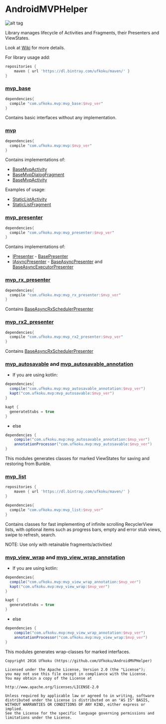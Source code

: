 # AndroidMVPHelper

![alt tag](https://img.shields.io/badge/version-3.2.3-brightgreen.svg)

Library manages lifecycle of Activities and Fragments, their Presenters and ViewStates.

Look at [Wiki](https://github.com/Ufkoku/AndroidMVPHelper/wiki) for more details.

For library usage add:

```gradle
repositories {
    maven { url 'https://dl.bintray.com/ufkoku/maven/' }
}
```

### [mvp_base](https://github.com/Ufkoku/AndroidMVPHelper/tree/master/mvp_base)

```gradle
dependencies{
  compile "com.ufkoku.mvp:mvp_base:$mvp_ver"
}
```

Contains basic interfaces without any implementation.

### [mvp](https://github.com/Ufkoku/AndroidMVPHelper/tree/master/mvp_base)

```gradle
dependencies{
  compile "com.ufkoku.mvp:mvp:$mvp_ver"
}
```

Contains implementations of:
* [BaseMvpActivity](https://github.com/Ufkoku/AndroidMVPHelper/blob/master/mvp/src/main/kotlin/com/ufkoku/mvp/BaseMvpActivity.kt)
* [BaseMvpDialogFragment](https://github.com/Ufkoku/AndroidMVPHelper/blob/master/mvp/src/main/kotlin/com/ufkoku/mvp/BaseMvpDialogFragment.kt)
* [BaseMvpActivity](https://github.com/Ufkoku/AndroidMVPHelper/blob/master/mvp/src/main/kotlin/com/ufkoku/mvp/BaseMvpFragment.kt)

Examples of usage:
* [StaticListActivity](https://github.com/Ufkoku/AndroidMVPHelper/tree/master/app/src/main/java/com/ufkoku/demo_app/ui/activity/static_list/)
* [StaticListFragment](https://github.com/Ufkoku/AndroidMVPHelper/tree/master/app/src/main/java/com/ufkoku/demo_app/ui/fragments/static_list/)

### [mvp_presenter](https://github.com/Ufkoku/AndroidMVPHelper/tree/master/mvp_presenter)

```gradle
dependencies{
  compile "com.ufkoku.mvp:mvp_presenter:$mvp_ver"
}
```

Contains implementations of:
* [IPresenter](https://github.com/Ufkoku/AndroidMVPHelper/blob/master/mvp_base/src/main/kotlin/com/ufkoku/mvp_base/presenter/IPresenter.kt) - [BasePresenter](https://github.com/Ufkoku/AndroidMVPHelper/blob/master/mvp_presenter/src/main/kotlin/com/ufkoku/mvp/presenter/BasePresenter.kt)
* [IAsyncPresenter](https://github.com/Ufkoku/AndroidMVPHelper/blob/master/mvp_base/src/main/kotlin/com/ufkoku/mvp_base/presenter/IAsyncPresenter.kt) -  [BaseAsyncPresenter](https://github.com/Ufkoku/AndroidMVPHelper/blob/master/mvp_presenter/src/main/kotlin/com/ufkoku/mvp/presenter/BaseAsyncPresenter.kt) and [BaseAsyncExecutorPresenter](https://github.com/Ufkoku/AndroidMVPHelper/blob/master/mvp_presenter/src/main/kotlin/com/ufkoku/mvp/presenter/BaseAsyncExecutorPresenter.kt)

### [mvp_rx_presenter](https://github.com/Ufkoku/AndroidMVPHelper/tree/master/mvp_rx_presenter)

```gradle
dependencies{
  compile "com.ufkoku.mvp:mvp_rx_presenter:$mvp_ver"
}
```

Contains [BaseAsyncRxSchedulerPresenter](https://github.com/Ufkoku/AndroidMVPHelper/blob/master/mvp_rx_presenter/src/main/kotlin/com/ufkoku/mvp/presenter/rx/BaseAsyncRxSchedulerPresenter.kt)

### [mvp_rx2_presenter](https://github.com/Ufkoku/AndroidMVPHelper/tree/master/mvp_rx2_presenter)

```gradle
dependencies{
  compile "com.ufkoku.mvp:mvp_rx2_presenter:$mvp_ver"
}
```

Contains [BaseAsyncRxSchedulerPresenter](https://github.com/Ufkoku/AndroidMVPHelper/blob/master/mvp_rx2_presenter/src/main/kotlin/com/ufkoku/mvp/presenter/rx2/BaseAsyncRxSchedulerPresenter.kt)

### [mvp_autosavable](https://github.com/Ufkoku/AndroidMVPHelper/tree/master/mvp_autosavable) and [mvp_autosavable_annotation](https://github.com/Ufkoku/AndroidMVPHelper/tree/master/mvp_autosavable)

* If you are using kotlin:
```gradle
dependencies{  
  compile("com.ufkoku.mvp:mvp_autosavable_annotation:$mvp_ver")
  kapt("com.ufkoku.mvp:mvp_autosavable:$mvp_ver")
}

kapt {
  generateStubs = true
}
```
* else
```gradle
dependencies {    
    compile("com.ufkoku.mvp:mvp_autosavable_annotation:$mvp_ver")
    annotationProcessor("com.ufkoku.mvp:mvp_autosavable:$mvp_ver")    
}
```

This modules generates classes for marked ViewStates for saving and restoring from Bunble.

### [mvp_list](https://github.com/Ufkoku/AndroidMVPHelper/tree/master/mvp_list)

```gradle
repositories {
    maven { url 'https://dl.bintray.com/ufkoku/maven/' }
}

dependencies{
  compile "com.ufkoku.mvp:mvp_list:$mvp_ver"
}
```

Contains classes for fast implementing of infinite scrolling RecyclerView lists, with optional items such as progress bars, empty and error stub views, swipe to refresh, search.

NOTE: Use only with retainable fragments/activities!

### [mvp_view_wrap](https://github.com/Ufkoku/AndroidMVPHelper/tree/master/mvp_view_wrap) and [mvp_view_wrap_annotation](https://github.com/Ufkoku/AndroidMVPHelper/tree/master/mvp_view_wrap_annotation)

* If you are using kotlin:
```gradle
dependencies{  
  compile("com.ufkoku.mvp:mvp_view_wrap_annotation:$mvp_ver")
  kapt("com.ufkoku.mvp:mvp_view_wrap:$mvp_ver")
}

kapt {
  generateStubs = true
}
```
* else
```gradle
dependencies {    
    compile("com.ufkoku.mvp:mvp_view_wrap_annotation:$mvp_ver")
    annotationProcessor("com.ufkoku.mvp:mvp_view_wrap:$mvp_ver")    
}
```

This modules generates wrap-classes for marked interfaces.

```license
Copyright 2016 Ufkoku (https://github.com/Ufkoku/AndroidMVPHelper)

Licensed under the Apache License, Version 2.0 (the "License");
you may not use this file except in compliance with the License.
You may obtain a copy of the License at

http://www.apache.org/licenses/LICENSE-2.0

Unless required by applicable law or agreed to in writing, software
distributed under the License is distributed on an "AS IS" BASIS,
WITHOUT WARRANTIES OR CONDITIONS OF ANY KIND, either express or implied.
See the License for the specific language governing permissions and
limitations under the License.
```
